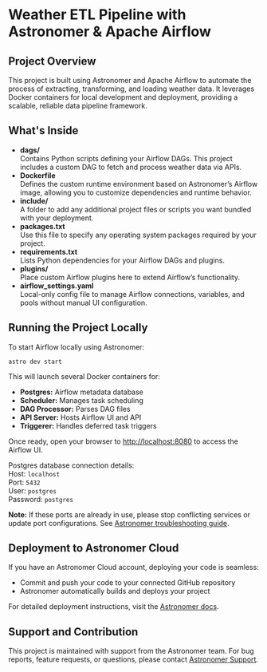 <!DOCTYPE html>
<html lang="en">
<head>
  <meta charset="UTF-8" />
  <title>Weather ETL Pipeline with Astronomer & Apache Airflow</title>
</head>
<body>

  <h1>Weather ETL Pipeline with Astronomer & Apache Airflow</h1>

  <h2>Project Overview</h2>
  <p>
    This project is built using Astronomer and Apache Airflow to automate the process of extracting, transforming, and loading weather data. It leverages Docker containers for local development and deployment, providing a scalable, reliable data pipeline framework.
  </p>

  <h2>What's Inside</h2>
  <ul>
    <li><strong>dags/</strong><br />
      Contains Python scripts defining your Airflow DAGs. This project includes a custom DAG to fetch and process weather data via APIs.
    </li>
    <li><strong>Dockerfile</strong><br />
      Defines the custom runtime environment based on Astronomer’s Airflow image, allowing you to customize dependencies and runtime behavior.
    </li>
    <li><strong>include/</strong><br />
      A folder to add any additional project files or scripts you want bundled with your deployment.
    </li>
    <li><strong>packages.txt</strong><br />
      Use this file to specify any operating system packages required by your project.
    </li>
    <li><strong>requirements.txt</strong><br />
      Lists Python dependencies for your Airflow DAGs and plugins.
    </li>
    <li><strong>plugins/</strong><br />
      Place custom Airflow plugins here to extend Airflow’s functionality.
    </li>
    <li><strong>airflow_settings.yaml</strong><br />
      Local-only config file to manage Airflow connections, variables, and pools without manual UI configuration.
    </li>
  </ul>

  <h2>Running the Project Locally</h2>
  <p>To start Airflow locally using Astronomer:</p>
  <pre><code>astro dev start</code></pre>
  <p>This will launch several Docker containers for:</p>
  <ul>
    <li><strong>Postgres:</strong> Airflow metadata database</li>
    <li><strong>Scheduler:</strong> Manages task scheduling</li>
    <li><strong>DAG Processor:</strong> Parses DAG files</li>
    <li><strong>API Server:</strong> Hosts Airflow UI and API</li>
    <li><strong>Triggerer:</strong> Handles deferred task triggers</li>
  </ul>
  <p>Once ready, open your browser to <a href="http://localhost:8080">http://localhost:8080</a> to access the Airflow UI.</p>
  <p>Postgres database connection details:<br />
    Host: <code>localhost</code><br />
    Port: <code>5432</code><br />
    User: <code>postgres</code><br />
    Password: <code>postgres</code>
  </p>
  <p><strong>Note:</strong> If these ports are already in use, please stop conflicting services or update port configurations. See <a href="https://www.astronomer.io/docs/astro/cli/troubleshoot-locally#ports-are-not-available-for-my-local-airflow-webserver" target="_blank" rel="noopener noreferrer">Astronomer troubleshooting guide</a>.</p>

  <h2>Deployment to Astronomer Cloud</h2>
  <p>If you have an Astronomer Cloud account, deploying your code is seamless:</p>
  <ul>
    <li>Commit and push your code to your connected GitHub repository</li>
    <li>Astronomer automatically builds and deploys your project</li>
  </ul>
  <p>For detailed deployment instructions, visit the <a href="https://www.astronomer.io/docs/astro/deploy-code/" target="_blank" rel="noopener noreferrer">Astronomer docs</a>.</p>

  <h2>Support and Contribution</h2>
  <p>This project is maintained with support from the Astronomer team. For bug reports, feature requests, or questions, please contact <a href="https://www.astronomer.io/support" target="_blank" rel="noopener noreferrer">Astronomer Support</a>.</p>

</body>
</html>
